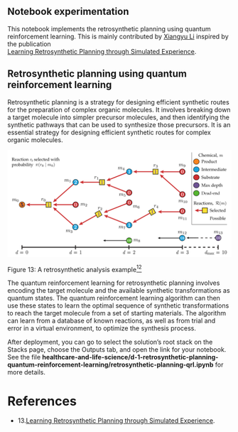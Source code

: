 ## Notebook experimentation

This notebook implements the retrosynthetic 
planning using quantum reinforcement 
learning. 
This is mainly contributed by [Xiangyu Li](https://github.com/lxy-z) inspired by the publication  
[Learning Retrosynthetic Planning through Simulated Experience](https://pubs.acs.org/doi/10.1021/acscentsci.9b00055).

## Retrosynthetic planning using quantum reinforcement learning

Retrosynthetic planning is a strategy for designing efficient synthetic routes for the preparation of complex organic molecules. It involves breaking down a target molecule into simpler precursor molecules, and then identifying the synthetic pathways that can be used to synthesize those precursors. It is an essential strategy 
for designing efficient synthetic routes 
for complex organic molecules. 

![Retro](../../images/retro-planning.png)

Figure 13: A retrosynthetic analysis example[<sup>12</sup>](#wiki-retro)

The
quantum reinforcement learning for 
retrosynthetic planning involves 
encoding the target molecule and the 
available synthetic transformations as quantum states. 
The quantum reinforcement learning algorithm can then use these states to 
learn the optimal sequence of synthetic transformations to reach the 
target molecule from a set of starting materials. The algorithm can learn from a database of known reactions, as well as from trial and error in a virtual environment, to optimize the synthesis process. 

After deployment, you can go to select the solution’s root stack on the Stacks page, choose the Outputs tab, and open the link for your notebook. See the file **healthcare-and-life-science/d-1-retrosynthetic-planning-quantum-reinforcement-learning/retrosynthetic-planning-qrl.ipynb** for more details.

# References
<div id='wiki-retro'></div>

- 13.[Learning Retrosynthetic Planning through Simulated Experience](https://pubs.acs.org/doi/10.1021/acscentsci.9b00055).